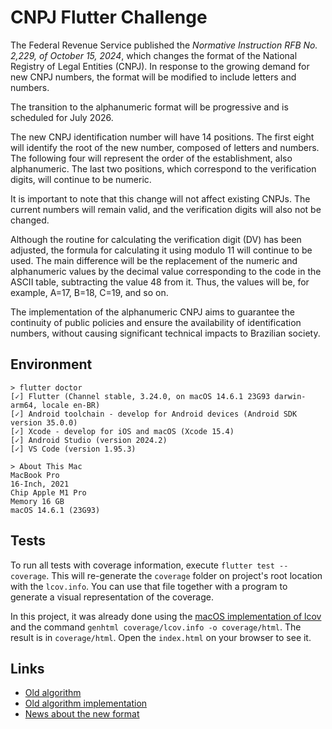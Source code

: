 # CNPJ Flutter Challenge

The Federal Revenue Service published the *Normative Instruction RFB No. 2,229, of October 15, 2024*, which changes the format of the National Registry of Legal Entities (CNPJ). In response to the growing demand for new CNPJ numbers, the format will be modified to include letters and numbers.

The transition to the alphanumeric format will be progressive and is scheduled for July 2026.

The new CNPJ identification number will have 14 positions. The first eight will identify the root of the new number, composed of letters and numbers. The following four will represent the order of the establishment, also alphanumeric. The last two positions, which correspond to the verification digits, will continue to be numeric.

It is important to note that this change will not affect existing CNPJs. The current numbers will remain valid, and the verification digits will also not be changed.

Although the routine for calculating the verification digit (DV) has been adjusted, the formula for calculating it using modulo 11 will continue to be used. The main difference will be the replacement of the numeric and alphanumeric values ​​by the decimal value corresponding to the code in the ASCII table, subtracting the value 48 from it. Thus, the values ​​will be, for example, A=17, B=18, C=19, and so on.

The implementation of the alphanumeric CNPJ aims to guarantee the continuity of public policies and ensure the availability of identification numbers, without causing significant technical impacts to Brazilian society.

## Environment

```text
> flutter doctor
[✓] Flutter (Channel stable, 3.24.0, on macOS 14.6.1 23G93 darwin-arm64, locale en-BR)
[✓] Android toolchain - develop for Android devices (Android SDK version 35.0.0)
[✓] Xcode - develop for iOS and macOS (Xcode 15.4)
[✓] Android Studio (version 2024.2)
[✓] VS Code (version 1.95.3)
```

```text
> About This Mac
MacBook Pro
16-Inch, 2021
Chip Apple M1 Pro
Memory 16 GB
macOS 14.6.1 (23G93)
```

## Tests

To run all tests with coverage information, execute `flutter test --coverage`. This will re-generate the `coverage` folder on project's root location with the `lcov.info`. You can use that file together with a program to generate a visual representation of the coverage.

In this project, it was already done using the [macOS implementation of lcov](https://formulae.brew.sh/formula/lcov) and the command `genhtml coverage/lcov.info -o coverage/html`. The result is in `coverage/html`. Open the `index.html` on your browser to see it.

## Links

- [Old algorithm](https://www.geradorcnpj.com/algoritmo_do_cnpj.htm)
- [Old algorithm implementation](https://www.geradorcnpj.com/javascript-validar-cnpj.htm)
- [News about the new format](https://www.gov.br/receitafederal/pt-br/assuntos/noticias/2024/outubro/cnpj-tera-letras-e-numeros-a-partir-de-julho-de-2026)
